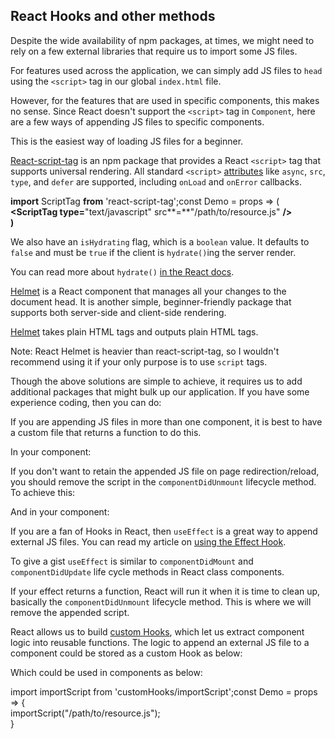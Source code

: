 ## React Hooks and other methods

Despite the wide availability of npm packages, at times, we might need to rely on a few external libraries that require us to import some JS files.

For features used across the application, we can simply add JS files to `head` using the `<script>` tag in our global `index.html` file.

However, for the features that are used in specific components, this makes no sense. Since React doesn't support the `<script>` tag in `Component`_,_ here are a few ways of appending JS files to specific components.

This is the easiest way of loading JS files for a beginner.

[React-script-tag](https://www.npmjs.com/package/react-script-tag) is an npm package that provides a React `<script>` tag that supports universal rendering. All standard `<script>` [attributes](https://developer.mozilla.org/en-US/docs/Web/HTML/Element/script) like `async`, `src`, `type`, and `defer` are supported, including `onLoad` and `onError` callbacks.

**import** ScriptTag **from** 'react-script-tag';const Demo = props => (  
**<**ScriptTag type**\=**"text/javascript" src**\=**"/path/to/resource.js" **/>  
)**

We also have an `isHydrating` flag, which is a `boolean` value. It defaults to `false` and must be `true` if the client is `hydrate()`ing the server render.

You can read more about `hydrate()` [in the React docs](https://reactjs.org/docs/react-dom.html#hydrate).

[Helmet](https://www.npmjs.com/package/react-helmet) is a React component that manages all your changes to the document head. It is another simple, beginner-friendly package that supports both server-side and client-side rendering.

[Helmet](https://github.com/nfl/react-helmet) takes plain HTML tags and outputs plain HTML tags.

Note: React Helmet is heavier than react-script-tag, so I wouldn't recommend using it if your only purpose is to use `script` tags.

Though the above solutions are simple to achieve, it requires us to add additional packages that might bulk up our application. If you have some experience coding, then you can do:

If you are appending JS files in more than one component, it is best to have a custom file that returns a function to do this.

In your component:

If you don't want to retain the appended JS file on page redirection/reload, you should remove the script in the `componentDidUnmount` lifecycle method. To achieve this:

And in your component:

If you are a fan of Hooks in React, then `useEffect` is a great way to append external JS files. You can read my article on [using the Effect Hook](https://medium.com/better-programming/tips-for-using-reacts-useeffect-effectively-dfe6ae951421?source=friends_link&sk=87e8a3137afd3b78b22651508f340c57).

To give a gist `useEffect` is similar to `componentDidMount` and `componentDidUpdate` life cycle methods in React class components.

If your effect returns a function, React will run it when it is time to clean up, basically the `componentDidUnmount` lifecycle method. This is where we will remove the appended script.

React allows us to build [custom Hooks](https://reactjs.org/docs/hooks-custom.html), which let us extract component logic into reusable functions. The logic to append an external JS file to a component could be stored as a custom Hook as below:

Which could be used in components as below:

import importScript from 'customHooks/importScript';const Demo = props => {  
 importScript("/path/to/resource.js");  
}
